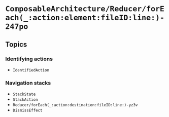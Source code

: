 # ``ComposableArchitecture/Reducer/forEach(_:action:element:fileID:line:)-247po``

## Topics

### Identifying actions

- ``IdentifiedAction``

### Navigation stacks

- ``StackState``
- ``StackAction``
- ``Reducer/forEach(_:action:destination:fileID:line:)-yz3v``
- ``DismissEffect``
